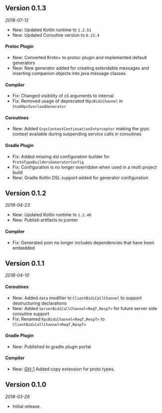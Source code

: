 ## Version 0.1.3
_2018-07-12_

* New: Updated Kotlin runtime to ```1.2.51```
* New: Updated Coroutine version to ```0.23.4```

#### Protoc Plugin
* New: Converted Kroto+ to protoc plugin and implemented default generators  
* New: New generator added for creating extendable messages and inserting companion objects into java message classes.     

#### Compiler
* Fix: Changed visibility of cli arguments to internal
* Fix: Removed usage of deprecated t```RpcBidiChannel``` in ```StubRpcOverloadGenerator```    

#### Coroutines
* New: Added ```GrpcContextContinuationInterceptor``` making the grpc context available during suspending service calls in coroutines 

#### Gradle Plugin 
* Fix: Added missing dsl configuration builder for ```ProtoTypeBuildersGeneratorConfig```
* Fix: Configuration is no longer overridden when used in a multi project build   
* New: Gradle Kotlin DSL support added for generator configuration 

## Version 0.1.2
_2018-04-23_

* New: Updated Kotlin runtime to ```1.2.40```
* New: Publish artifacts to jcenter

#### Compiler
* Fix: Generated pom no longer includes dependencies that have been embedded 

## Version 0.1.1
_2018-04-10_

#### Coroutines
* New: Added ```data``` modifier to ```ClientBidiCallChannel``` to support destructuring declarations
* New: Added ```ServerBidiCallChannel<ReqT,RespT>``` for future server side coroutine support 
* Fix: Renamed ```RpcBidiChannel<ReqT,RespT>``` to ```ClientBidiCallChannel<ReqT,RespT>``` 

#### Gradle Plugin 
* New: Published to gradle plugin portal

#### Compiler
* New: [GH-1](https://github.com/marcoferrer/kroto-plus/issues/1) Added copy extension for proto types.

## Version 0.1.0
_2018-03-26_

 * Initial release.